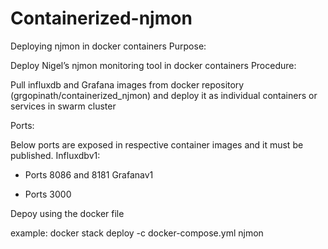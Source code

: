 # Containerized-njmon
Deploying njmon in docker containers
Purpose:

Deploy Nigel’s njmon monitoring tool in docker containers
Procedure:

 Pull influxdb and Grafana images from docker repository (grgopinath/containerized_njmon) and deploy it as individual containers or services in swarm cluster

Ports:

 Below ports are exposed in respective container images and it must be published.
Influxdbv1:

   -    Ports 8086 and 8181
Grafanav1

   -    Ports 3000
 
 Depoy using the docker file
 
 example:
 docker stack deploy -c docker-compose.yml njmon

